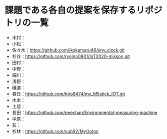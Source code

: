 # 課題である各自の提案を保存するリポジトリの一覧
- 木村：
- 小松：
- 佐々木：https://github.com/ikokamaru46/env_clock.git
- 杉谷：https://github.com/ryoinn0801/IoT2020-misson.git
- 田村：
- 中野：
- 細川：
- 浅野：
- 磯邉：
- 春日：https://github.com/hiro9474/my_M5stick_IOT.git
- 木本：
- 土居：
- 長田：https://github.com/peechan/Environmental-measuring-machine
- 中原：
- 彭：
- 杉林：https://github.com/cub92/MyGolgo
